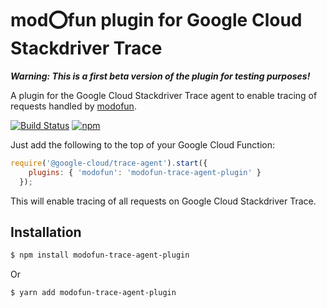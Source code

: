 # mod:o:fun plugin for Google Cloud Stackdriver Trace

**_Warning: This is a first beta version of the plugin for testing purposes!_**

A plugin for the Google Cloud Stackdriver Trace agent to enable tracing of requests handled by [modofun](https://github.com/fptavares/modofun).

[![Build Status](https://travis-ci.org/fptavares/modofun-trace-agent-plugin.svg?branch=master)](https://travis-ci.org/fptavares/modofun-trace-agent-plugin)
[![npm](https://img.shields.io/npm/v/modofun-trace-agent-plugin.svg)](https://www.npmjs.com/package/modofun-trace-agent-plugin)

Just add the following to the top of your Google Cloud Function:

```js
require('@google-cloud/trace-agent').start({
    plugins: { 'modofun': 'modofun-trace-agent-plugin' }
  });
```

This will enable tracing of all requests on Google Cloud Stackdriver Trace.

## Installation

```bash
$ npm install modofun-trace-agent-plugin
```

Or

```bash
$ yarn add modofun-trace-agent-plugin
```
